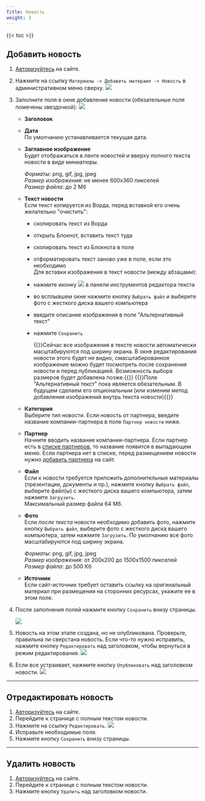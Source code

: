 ```yaml
---
Title: Новость
weight: 3
---
```


{{< toc >}}

## Добавить новость

1. [Авторизуйтесь](../auth) на сайте.

1. Нажмите на ссылку `Материалы -> Добавить матераил -> Новость` в административном меню сверху. ![](../img/create_news_link.png)

1. Заполните поля в окне добавления новости (обязательные поля помечены звездочкой): ![](../img/news_fields.png)
 
    - **Заголовок**  

    - **Дата**  
      По умолчанию устанавливается текущая дата.
    
    - **Заглавное изображение**  
      Будет отображаться в ленте новостей и вверху полного текста новости в виде миниатюры.  

        *Форматы*: png, gif, jpg, jpeg  
        *Размер изображения*: не менее 600x360 пикселей  
        *Размер файла*: до 2 Мб

    - **Текст новости**  
      Если текст копируется из Ворда, перед вставкой его очень желательно "очистить":
        - скопировать текст из Ворда
        - открыть Блокнот, вставить текст туда
        - скопировать текст из Блокнота в поле  
        - отформатировать текст заново уже в поле, если это необходимо   
      Для вставки изображения в текст новости (между абзацами):
        - нажмите иконку ![](../img/paste_image_icon.png) в панели инструментов редактора текста  
        - во всплывшем окне нажмите кнопку `Выбрать файл` и выберите фото с жесткого диска вашего компьютера   
        - введите описание изображения в поле "Альтернативный текст"
        - нажмите `Сохранить`    

          {{<hint info>}}Сейчас все изображения в тексте новости автоматически масштабируются под ширину экрана. В окне редактирования новости этого будет не видно, смасштабированное изображение можно будет посмотреть после сохранения новости и перед публикацией. Возможность выбора размеров будет добавлена позже.{{</hint>}}
          {{<hint info>}}Поле "Альтернативный текст" пока является обязательным. В будущем сделаем его опциональным (или изменим метод добавления изображений внутрь текста новости){{</hint>}}


    - **Категория**  
      Выберите тип новости. Если новость от партнера, введите название компании-партнера в поле `Партнер новости` ниже. 

    - **Партнер**    
      Начните вводить название компании-партнера. Если партнер есть в [списке партнеров](http://zzr.ru/partners), то название появится в выпадающем меню. Если партнера нет в списке, перед размещением новости нужно [добавить партнера](../partner) на сайт.
      
    - **Файл**  
      Если к новости требуется приложить дополнительные материалы (презентации, документы и пр.), нажмите кнопку `Выбрать файл`, выберите файл(ы) с жесткого диска вашего компьютера, затем нажмите `Загрузить`.  
      Максимальный размер файла 64 Мб.

    - **Фото**  
      Если *после текста* новости необходимо добавить фото, нажмите кнопку `Выбрать файл`, выберите фото с жесткого диска вашего компьютера, затем нажмите `Загрузить`. По умолчанию все фото масштабируются под ширину экрана.

        *Форматы*: png, gif, jpg, jpeg  
        *Размер изображения*: от 200x200 до 1500x1500 пикселей  
        *Размер файла*: до 500 Кб    
    
    - **Источник**  
      Если сайт-источник требует оставить ссылку на оригинальный материал при размещении на сторонних ресурсах, укажите ее в этом поле.

1. После заполнения полей нажмите кнопку `Сохранить` внизу страницы.  

	![](../img/save_content_button.png)

1. Новость на этом этапе создана, но не опубликована. Проверьте, правильна ли сверстана новость. Если что-то нужно исправить, нажмите кнопку `Редактировать` над заголовком, чтобы вернуться в режим редактирования.
    ![](../img/news_edit.png)

1. Если все устраивает, нажмите кнопку `Опубликовать` над заголовком новости.
    ![](../img/news_publish.png)

---------------------------------------------------------------------------------------------

## Отредактировать новость

1. [Авторизуйтесь](../auth) на сайте.
1. Перейдите к странице с полным текстом новости.
1. Нажмите на ссылку `Редактировать`. ![](../img/news_edit.png)
1. Исправьте необходимые поля.
1. Нажмите кнопку `Сохранить` внизу страницы.

---------------------------------------------------------------------------------------------

## Удалить новость

1. [Авторизуйтесь](../auth) на сайте.
1. Перейдите к странице с полным текстом новости.
1. Нажмите кнопку `Удалить` над заголовком новости. ![]()
